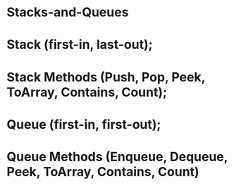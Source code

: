 # Stacks-and-Queues
# Stack (first-in, last-out);
# Stack Methods (Push, Pop, Peek, ToArray, Contains, Count);
# Queue (first-in, first-out);
# Queue Methods (Enqueue, Dequeue, Peek, ToArray, Contains, Count)
